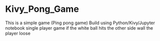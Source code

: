 # Kivy_Pong_Game
This is a simple game (Ping pong game)
Build using Python/Kivy/Jupyter notebook
single player game
if the white ball hits the other side wall the player loose
